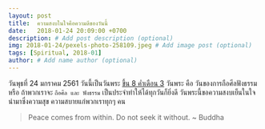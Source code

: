 ```yaml
---
layout: post
title:  ความสงบในใจคือความดีของวันนี้
date:   2018-01-24 20:09:00 +0700
description: # Add post description (optional)
img: 2018-01-24/pexels-photo-258109.jpeg # Add image post (optional)
tags: [Spiritual, 2018-01]
author: # Add name author (optional)
---
```

วันพุธที่ 24 มกราคม 2561 วันนี้เป็นวันพระ [ขึ้น 8 ค่ำเดือน 3](http://blog.sdee.co/sdees/2018/01/24/buddhist-holy-days-2018/) วันพระ คือ วันของการถือศีลฟังธรรม หรือ ถ้าพวกเราจะ `ถือศีล และ ฟังธรรม` เป็นประจำทำให้ได้ทุกวันก็ยิ่งดี วันพระนี้ขอความสงบเย็นในใจนำมาซึ่งความสุข ความสบายแก่พวกเราทุกๆ คน

> Peace comes from within.
> Do not seek it without.
> ~ Buddha
